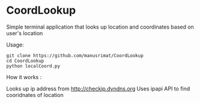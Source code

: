 # CoordLookup
Simple terminal application that looks up location and coordinates based on user's location

Usage:
```
git clone https://github.com/manusrimat/CoordLookup
cd CoordLookup
python localCoord.py
```
How it works :

Looks up ip address from http://checkip.dyndns.org
Uses ipapi API to find cooridnates of location
